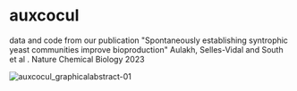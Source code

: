 # auxcocul
data and code from our publication "Spontaneously establishing syntrophic yeast communities improve bioproduction" Aulakh, Selles-Vidal and South et al . Nature Chemical Biology 2023

![auxcocul_graphicalabstract-01](https://user-images.githubusercontent.com/19653603/224520750-603cc840-8ba6-42f8-bf5e-433afde60302.png)
